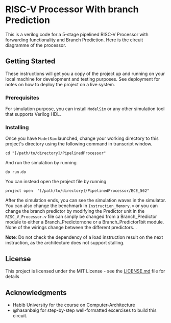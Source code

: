 # RISC-V Processor With branch Prediction

This is a verilog code for a 5-stage pipelined RISC-V Processor with forwarding functionality and Branch Prediction. Here is the circuit diagramme of the processor.



## Getting Started

These instructions will get you a copy of the project up and running on your local machine for development and testing purposes. See deployment for notes on how to deploy the project on a live system.

### Prerequisites

For simulation purpose, you can install ```ModelSim``` or any other simulation tool that supports Verilog HDL. 

### Installing

Once you have ```ModelSim``` launched, change your working directory to this project's directory using the following command in transcript window.

```
cd "[/path/to/directory]/PipelinedProcessor"
```

And run the simulation by running

```
do run.do
```
You can instead open the project file by running

```
project open  "[/path/to/directory]/PipelinedProcessor/ECE_562"
```

After the simulation ends, you can see the simulation waves in the simulator. You can also change the benchmark in ```Instruction_Memory.v``` or you can change
the branch predictor by modifying the Predictor unit in the ```RISC_V_Processor.v``` file can simply be changed from a Branch_Predictor module to either a Branch_Predictornone or a Branch_Predictor1bit module. None of the wirings change between the different predictors.
. 

**Note**: Do not check the dependency of a load instruction result on the next instruction, as the architecture does not support stalling.

## License

This project is licensed under the MIT License - see the [LICENSE.md](LICENSE.md) file for details

## Acknowledgments

* Habib University for the course on Computer-Architecture
* @hasanbaig for step-by-step well-formatted excercises to build this circuit.

